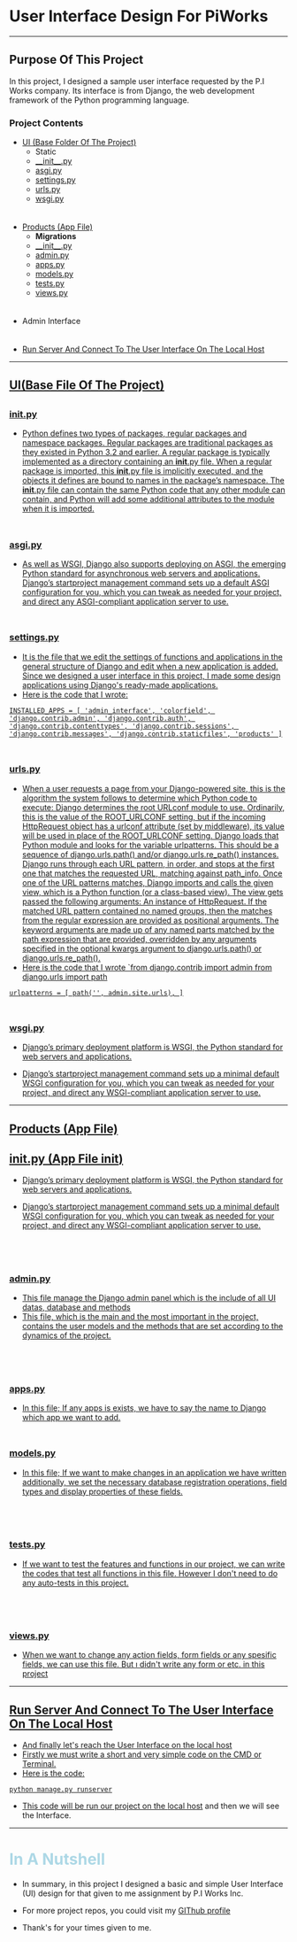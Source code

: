 # User Interface Design For PiWorks
<hr></hr>

## Purpose Of This Project

In this project, I designed a sample user interface requested by the P.I Works company.
Its interface is from Django, the web development framework of the Python programming language.


### **Project Contents**

<ul>
  <li id="list-item-1"><a href="#UI">UI (Base Folder Of The Project)</a>
    <ul>
      <li id="list-item-static" style = ""font-weight": "bold";"font-size":"80px";">Static</li>
      <li id="list-item-1-1"><a href="#init">__init__.py</a></li> 
      <li id="list-item-1-2"><a href="#asgi">asgi.py</a></li>
      <li id="list-item-1-3"><a href="#settings">settings.py</a></li>
      <li id="list-item-1-4"><a href="#urls">urls.py</a></li>
      <li id="list-item-1-5"><a href="#wsgi">wsgi.py</a></li>
    </ul>  
  </li> 
  <br></br>
  <li id="list-item-2"><a href="#Products">Products (App File)</a>
  	<ul>
      <li id="list-item-2-migrations" style="font-weight: bold;">Migrations</li> 
      <li id="list-item-2-2"><a href="#init2">__init__.py</a></li>
      <li id="list-item-2-3"><a href="#admin">admin.py</a></li>
      <li id="list-item-2-4"><a href="#apps">apps.py</a></li>
      <li id="list-item-2-5"><a href="#models">models.py</a></li>
      <li id="list-item-2-6"><a href="#tests">tests.py</a></li>
      <li id="list-item-2-7"><a href="#views">views.py</a></li>
    </ul>  
  </li>
  <br></br>
  <li id="list-item-3">Admin Interface
  </li>
  <br></br>
  <li id="list-item-4"><a href="#runserver">Run Server And Connect To The User Interface On The Local Host</li>
   
</ul>  
</body>
</html>
<hr></hr>
<h2 id="UI">UI(Base File Of The Project)</h3>

## <h3 id="init">__init__.py</h3>
 - Python defines two types of packages, regular packages and namespace
   packages. Regular packages are traditional packages as they existed
   in Python 3.2 and earlier. A regular package is typically implemented
   as a directory containing an __init__.py file. When a regular package
   is imported, this __init__.py file is implicitly executed, and the
   objects it defines are bound to names in the package’s namespace. The
   __init__.py file can contain the same Python code that any other module can contain, and Python will add some additional attributes to
   the module when it is imported.
<br></br>
## <h3 id="asgi">asgi.py</h3>
 - As well as WSGI, Django also supports deploying on ASGI, the emerging Python standard for asynchronous web servers and applications. Django’s startproject management command sets up a default ASGI configuration for you, which you can tweak as needed for your project, and direct any ASGI-compliant application server to use.
 <br></br>
## <h3 id="settings">settings.py</h3>
 - It is the file that we edit the settings of functions and applications in the general structure of Django and edit when a new application is added. Since we designed a user interface in this project, I made some design applications using Django's ready-made applications.
 - Here is the code that I wrote:
 
 `INSTALLED_APPS = [
    'admin_interface',
    'colorfield',
    'django.contrib.admin',
    'django.contrib.auth',
    'django.contrib.contenttypes',
    'django.contrib.sessions',
    'django.contrib.messages',
    'django.contrib.staticfiles',
    'products'
]`
<br></br>
## <h3 id="urls">urls.py</h3>
- When a user requests a page from your Django-powered site, this is the algorithm the system follows to determine which Python code to execute: Django determines the root URLconf module to use. Ordinarily, this is the value of the ROOT_URLCONF setting, but if the incoming HttpRequest object has a urlconf attribute (set by middleware), its value will be used in place of the ROOT_URLCONF setting. Django loads that Python module and looks for the variable urlpatterns. This should be a sequence of django.urls.path() and/or django.urls.re_path() instances. Django runs through each URL pattern, in order, and stops at the first one that matches the requested URL, matching against path_info. Once one of the URL patterns matches, Django imports and calls the given view, which is a Python function (or a class-based view). The view gets passed the following arguments: An instance of HttpRequest. If the matched URL pattern contained no named groups, then the matches from the regular expression are provided as positional arguments. The keyword arguments are made up of any named parts matched by the path expression that are provided, overridden by any arguments specified in the optional kwargs argument to django.urls.path() or django.urls.re_path().
- Here is the code that I wrote 
`from django.contrib import admin
from django.urls import path

`urlpatterns = [
    path('', admin.site.urls),
]`
<br></br>
## <h3 id="wsgi">wsgi.py</h3>
- Django’s primary deployment platform is WSGI, the Python standard for web servers and applications.

- Django’s startproject management command sets up a minimal default WSGI configuration for you, which you can tweak as needed for your project, and direct any WSGI-compliant application server to use.

<hr></hr>
<h2 id="Products">Products (App File)</h3>

## <h2 id="init2">__init__.py (App File __init__)</h3>
- Django’s primary deployment platform is WSGI, the Python standard for web servers and applications.

- Django’s startproject management command sets up a minimal default WSGI configuration for you, which you can tweak as needed for your project, and direct any WSGI-compliant application server to use.

<br></br>

## <h3 id="admin">admin.py</h3>
- This file manage the Django admin panel which is the include of all UI datas, database and methods
- This file, which is the main and the most important in the project, contains the user models and the methods that are set according to the dynamics of the project.


<br></br>

## <h3 id="apps">apps.py</h3>
- In this file; If any apps is exists, we have to say the name to Django which app we want to add.
<br></br>

## <h3 id="models">models.py</h3>
- In this file; If we want to make changes in an application we have written additionally, we set the necessary database registration operations, field types and display properties of these fields.

<br></br>

## <h3 id="tests">tests.py</h3>
- If we want to test the features and functions in our project, we can write the codes that test all functions in this file. However I don't need to do any auto-tests in this project. 

<br></br>

## <h3 id="views">views.py</h3>
- When we want to change any action fields, form fields or any spesific fields, we can use this file. But ı didn't write any form or etc. in this project

<hr></hr>

## <h2 id="runserver">Run Server And Connect To The User Interface On The Local Host</h3>
- And finally let's reach the User Interface on the local host
- Firstly we must write a short and very simple code on the CMD or Terminal. 
- Here is the code:

`python manage.py runserver`

- This code will be run our project on the [local host](http://127.0.0.1:8000/) and then we will see the Interface.  

<hr></hr>
<h1 style="color:lightblue">In A Nutshell</h1>

- In summary, in this project I designed a basic and simple User Interface (UI) design for that given to me assignment by P.I Works Inc.

- For more project repos, you could visit my [GIThub profile](https://github.com/yusufhandogan)

- Thank's for your times given to me.
